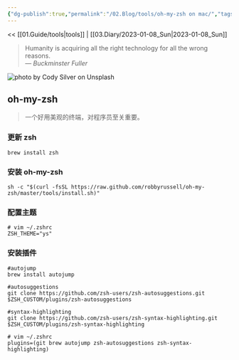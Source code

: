 ```yaml
---
{"dg-publish":true,"permalink":"/02.Blog/tools/oh-my-zsh on mac/","tags":["tools","mac","oh-my-zsh"]}
---
```



<< [[01.Guide/tools\|tools]] | [[03.Diary/2023-01-08_Sun\|2023-01-08_Sun]]

> Humanity is acquiring all the right technology for all the wrong reasons.  
> — <cite>Buckminster Fuller</cite>

![photo by Cody Silver on Unsplash](https://images.unsplash.com/photo-1600450044885-a82707f28dbe?crop=entropy&cs=tinysrgb&fm=jpg&ixid=MnwzNjM5Nzd8MHwxfHJhbmRvbXx8fHx8fHx8fDE2NzMxODg2Nzc&ixlib=rb-4.0.3&q=80&w=200&h=200)

## oh-my-zsh

> 一个好用美观的终端，对程序员至关重要。

### 更新 zsh

```shell
brew install zsh
```

### 安装 oh-my-zsh

```shell
sh -c "$(curl -fsSL https://raw.github.com/robbyrussell/oh-my-zsh/master/tools/install.sh)"
```

### 配置主题

```shell
# vim ~/.zshrc
ZSH_THEME="ys"
```

### 安装插件

```shell
#autojump
brew install autojump

#autosuggestions
git clone https://github.com/zsh-users/zsh-autosuggestions.git $ZSH_CUSTOM/plugins/zsh-autosuggestions

#syntax-highlighting
git clone https://github.com/zsh-users/zsh-syntax-highlighting.git $ZSH_CUSTOM/plugins/zsh-syntax-highlighting
```

```shell
# vim ~/.zshrc
plugins=(git brew autojump zsh-autosuggestions zsh-syntax-highlighting)
```

